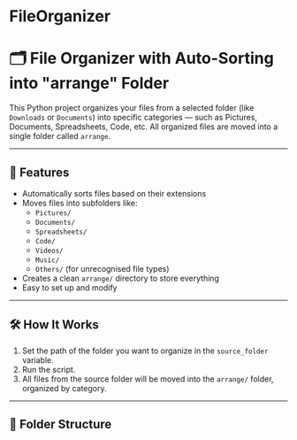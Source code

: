 # FileOrganizer
# 🗂️ File Organizer with Auto-Sorting into "arrange" Folder

This Python project organizes your files from a selected folder (like `Downloads` or `Documents`) into specific categories — such as Pictures, Documents, Spreadsheets, Code, etc. All organized files are moved into a single folder called `arrange`.

---

## 📌 Features

- Automatically sorts files based on their extensions
- Moves files into subfolders like:
  - `Pictures/`
  - `Documents/`
  - `Spreadsheets/`
  - `Code/`
  - `Videos/`
  - `Music/`
  - `Others/` (for unrecognised file types)
- Creates a clean `arrange/` directory to store everything
- Easy to set up and modify

---

## 🛠️ How It Works

1. Set the path of the folder you want to organize in the `source_folder` variable.
2. Run the script.
3. All files from the source folder will be moved into the `arrange/` folder, organized by category.

---

## 📁 Folder Structure


